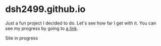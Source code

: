 # dsh2499.github.io

Just a fun project I decided to do. Let's see how far I get with it. You can see my progress by going to [a link](dsh2499.github.io). 

Site in progress

